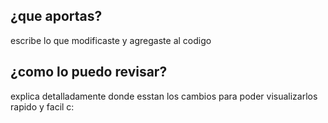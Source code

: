 ## ¿que aportas?
escribe lo que modificaste y agregaste al codigo

## ¿como lo puedo revisar?
explica detalladamente donde esstan los cambios para poder visualizarlos rapido y facil c:

